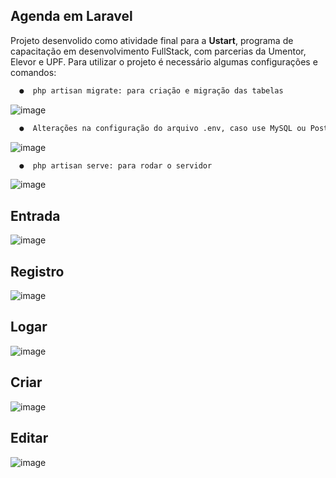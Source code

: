 ## <h2 >Agenda em Laravel
Projeto desenvolido como atividade final para a **Ustart**, programa de capacitação em desenvolvimento FullStack, com parcerias da Umentor, Elevor e UPF. Para utilizar o projeto é necessário algumas configurações e comandos:

``` diff
  ●  php artisan migrate: para criação e migração das tabelas
```
![image](https://user-images.githubusercontent.com/85123013/144429735-d1c6c9c0-e188-4205-8808-e55cb8e35d1e.png)
    

``` diff
  ●  Alterações na configuração do arquivo .env, caso use MySQL ou PostgreSQL
```
![image](https://user-images.githubusercontent.com/85123013/144430117-131fc789-054d-4da4-b2cd-a545cce57b12.png)


``` diff
  ●  php artisan serve: para rodar o servidor
```
![image](https://user-images.githubusercontent.com/85123013/144430327-6bdf3141-c277-465c-aa0a-9e7cd5db8c7d.png)

    
## Entrada
    
![image](https://user-images.githubusercontent.com/85123013/144430822-c95f6c80-bf99-49b0-86bc-9737f1e6e58f.png)

## Registro
    
![image](https://user-images.githubusercontent.com/85123013/144430951-ef1a9972-c560-41d8-ba41-5c30510afef1.png)

## Logar
    
![image](https://user-images.githubusercontent.com/85123013/144431078-1d342452-79fa-498c-8121-d3bbce128cd4.png)

## Criar 
    
![image](https://user-images.githubusercontent.com/85123013/144431211-0c616122-14eb-43e7-8cce-a2c33c237c83.png)

## Editar
    
![image](https://user-images.githubusercontent.com/85123013/144431308-b8b8ef04-2515-47cd-b966-de3601cd128f.png)


